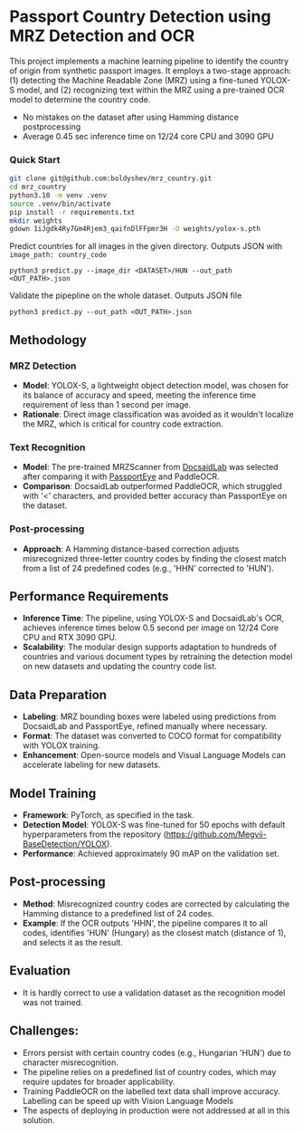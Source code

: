 # Passport Country Detection using MRZ Detection and OCR

This project implements a machine learning pipeline to identify the country of origin from synthetic passport images. It employs a two-stage approach: (1) detecting the Machine Readable Zone (MRZ) using a fine-tuned YOLOX-S model, and (2) recognizing text within the MRZ using a pre-trained OCR model to determine the country code.

* No mistakes on the dataset after using Hamming distance postprocessing
* Average 0.45 sec inference time on 12/24 core CPU and 3090 GPU


### Quick Start
```bash
git clone git@github.com:boldyshev/mrz_country.git
cd mrz_country
python3.10 -m venv .venv
source .venv/bin/activate
pip install -r requirements.txt
mkdir weights
gdown 1iJgdk4Ry7Gm4Rjem3_qaifnDlFFpmr3H -O weights/yolox-s.pth
```

Predict countries for all images in the given directory. Outputs JSON with `image_path: country_code`
```
python3 predict.py --image_dir <DATASET>/HUN --out_path <OUT_PATH>.json
```

Validate the pipepline on the whole dataset. Outputs JSON file
```
python3 predict.py --out_path <OUT_PATH>.json
```


## Methodology

### MRZ Detection
- **Model**: YOLOX-S, a lightweight object detection model, was chosen for its balance of accuracy and speed, meeting the inference time requirement of less than 1 second per image.
- **Rationale**: Direct image classification was avoided as it wouldn't localize the MRZ, which is critical for country code extraction.

### Text Recognition
- **Model**: The pre-trained MRZScanner from [DocsaidLab](https://github.com/DocsaidLab/MRZScanner) was selected after comparing it with [PassportEye](https://passporteye.readthedocs.io/en/latest/python_usage.html) and PaddleOCR.
- **Comparison**: DocsaidLab outperformed PaddleOCR, which struggled with '<' characters, and provided better accuracy than PassportEye on the dataset.

### Post-processing
- **Approach**: A Hamming distance-based correction adjusts misrecognized three-letter country codes by finding the closest match from a list of 24 predefined codes (e.g., 'HHN' corrected to 'HUN').

## Performance Requirements
- **Inference Time**: The pipeline, using YOLOX-S and DocsaidLab's OCR, achieves inference times below 0.5 second per image on 12/24 Core CPU and RTX 3090 GPU.
- **Scalability**: The modular design supports adaptation to hundreds of countries and various document types by retraining the detection model on new datasets and updating the country code list.

## Data Preparation
- **Labeling**: MRZ bounding boxes were labeled using predictions from DocsaidLab and PassportEye, refined manually where necessary.
- **Format**: The dataset was converted to COCO format for compatibility with YOLOX training.
- **Enhancement**: Open-source models and Visual Language Models can accelerate labeling for new datasets.

## Model Training
- **Framework**: PyTorch, as specified in the task.
- **Detection Model**: YOLOX-S was fine-tuned for 50 epochs with default hyperparameters from the repository (https://github.com/Megvii-BaseDetection/YOLOX).
- **Performance**: Achieved approximately 90 mAP on the validation set.

## Post-processing
- **Method**: Misrecognized country codes are corrected by calculating the Hamming distance to a predefined list of 24 codes.
- **Example**: If the OCR outputs 'HHN', the pipeline compares it to all codes, identifies 'HUN' (Hungary) as the closest match (distance of 1), and selects it as the result.


## Evaluation
* It is hardly correct to use a validation dataset as the recognition model was not trained. 

## Challenges: 
* Errors persist with certain country codes (e.g., Hungarian 'HUN') due to character misrecognition.
* The pipeline relies on a predefined list of country codes, which may require updates for broader applicability.
* Training PaddleOCR on the labelled text data shall improve accuracy. Labelling can be speed up with Vision Language Models
* The aspects of deploying in production were not addressed at all in this solution. 


